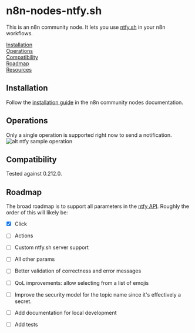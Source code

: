# n8n-nodes-ntfy.sh

This is an n8n community node. It lets you use [ntfy.sh](https://ntfy.sh) in your n8n workflows.

[Installation](#installation)  
[Operations](#operations)  
[Compatibility](#compatibility)  
[Roadmap](#roadmap)  <!-- delete if not using this section -->  
[Resources](#resources)  

## Installation

Follow the [installation guide](https://docs.n8n.io/integrations/community-nodes/installation/) in the n8n community nodes documentation.

## Operations

Only a single operation is supported right now to send a notification.
![alt ntfy sample operation](https://github.com/raghavanand98/n8n-ntfy.sh/blob/master/sample.png?raw=true)

## Compatibility

Tested against 0.212.0.

## Roadmap


The broad roadmap is to support all parameters in the [ntfy API](https://docs.ntfy.sh/publish/#publish-as-json). Roughly the order of this will likely be:
- [X] Click
- [ ] Actions
- [ ] Custom ntfy.sh server support
- [ ] All other params
- [ ] Better validation of correctness and error messages
- [ ] QoL improvements: allow selecting from a list of emojis
- [ ] Improve the security model for the topic name since it's effectively a secret.
- [ ] Add documentation for local development
- [ ] Add tests

